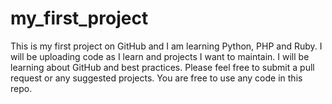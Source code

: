# my_first_project

This is my first project on GitHub and I am learning Python, PHP and Ruby. 
I will be uploading code as I learn and projects I want to maintain.
I will be learning about GitHub and best practices.
Please feel free to submit a pull request or any suggested projects.
You are free to use any code in this repo.


